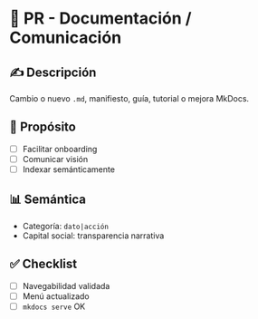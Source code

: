 # 📝 PR - Documentación / Comunicación

## ✍️ Descripción

Cambio o nuevo `.md`, manifiesto, guía, tutorial o mejora MkDocs.

## 💬 Propósito

- [ ] Facilitar onboarding
- [ ] Comunicar visión
- [ ] Indexar semánticamente

## 📊 Semántica
- Categoría: `dato|acción`
- Capital social: transparencia narrativa

## ✅ Checklist
- [ ] Navegabilidad validada
- [ ] Menú actualizado
- [ ] `mkdocs serve` OK